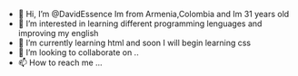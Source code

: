 - 👋 Hi, I’m @DavidEssence Im from Armenia,Colombia and Im 31 years old
- 👀 I’m interested in learning different programming lenguages and improving my english
- 🌱 I’m currently learning html and soon I will begin learning css
- 💞️ I’m looking to collaborate on ..
- 📫 How to reach me ...

<!---
DavidEssence/DavidEssence is a ✨ special ✨ repository because its `README.md` (this file) appears on your GitHub profile.
You can click the Preview link to take a look at your changes.
---> 
